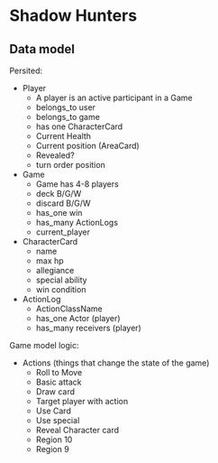 # Shadow Hunters
## Data model
Persited:

- Player
  - A player is an active participant in a Game
  - belongs_to user
  - belongs_to game
  - has one CharacterCard
  - Current Health
  - Current position (AreaCard)
  - Revealed?
  - turn order position
- Game
  - Game has 4-8 players
  - deck B/G/W
  - discard B/G/W
  - has_one win
  - has_many ActionLogs
  - current_player
- CharacterCard
  - name
  - max hp
  - allegiance
  - special ability
  - win condition
- ActionLog
  - ActionClassName
  - has_one Actor (player)
  - has_many receivers (player)


Game model logic:

- Actions (things that change the state of the game)
  - Roll to Move
  - Basic attack
  - Draw card
  - Target player with action
  - Use Card
  - Use special
  - Reveal Character card
  - Region 10
  - Region 9
